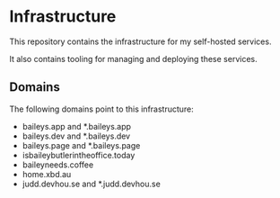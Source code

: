 # Infrastructure

This repository contains the infrastructure for my self-hosted services.

It also contains tooling for managing and deploying these services.

## Domains

The following domains point to this infrastructure:
- baileys.app and *.baileys.app
- baileys.dev and *.baileys.dev
- baileys.page and *.baileys.page
- isbaileybutlerintheoffice.today
- baileyneeds.coffee
- home.xbd.au
- judd.devhou.se and *.judd.devhou.se
